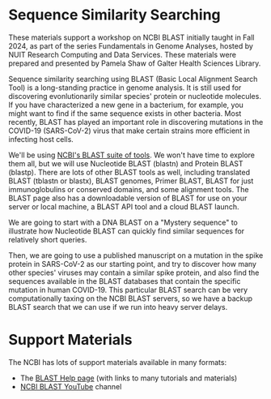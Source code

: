 # Sequence Similarity Searching
These materials support a workshop on NCBI BLAST initially taught in Fall 2024, as part of the series Fundamentals in Genome Analyses, hosted by NUIT Research Computing and Data Services. These materials were prepared and presented by Pamela Shaw of Galter Health Sciences Library.

Sequence similarity searching using BLAST (Basic Local Alignment Search Tool) is a long-standing practice in genome analysis. It is still used for discovering evonlutionarily similar species' protein or nucleotide molecules. If you have characterized a new gene in a bacterium, for example, you might want to find if the same sequence exists in other bacteria. Most recently, BLAST has played an important role in discovering mutations in the COVID-19 (SARS-CoV-2) virus that make certain strains more efficient in infecting host cells.  

We'll be using [NCBI's BLAST suite of tools](https://blast.ncbi.nlm.nih.gov/Blast.cgi). We won't have time to explore them all, but we will use Nucleotide BLAST (blastn) and Protein BLAST (blastp). There are lots of other BLAST tools as well, including translated BLAST (tblastn or blastx), BLAST genomes, Primer BLAST, BLAST for just immunoglobulins or conserved domains, and some alignment tools. The BLAST page also has a downloadable version of BLAST for use on your server or local machine, a BLAST API tool and a cloud BLAST launch.

We are going to start with a DNA BLAST on a "Mystery sequence" to illustrate how Nucleotide BLAST can quickly find similar sequences for relatively short queries.  

Then, we are going to use a published manuscript on a mutation in the spike protein in SARS-CoV-2 as our starting point, and try to discover how many other species' viruses may contain a similar spike protein, and also find the sequences available in the BLAST databases that contain the specific mutation in human COVID-19. This particular BLAST search can be very computationally taxing on the NCBI BLAST servers, so we have a backup BLAST search that we can use if we run into heavy server delays.
 

# Support Materials  
The NCBI has lots of support materials available in many formats:  
* The [BLAST Help page](https://blast.ncbi.nlm.nih.gov/doc/blast-help/) (with links to many tutorials and materials)
* [NCBI BLAST YouTube](https://www.youtube.com/playlist?list=PL7dF9e2qSW0azL2xOKAtxDW7QI8UU4XZ6) channel

